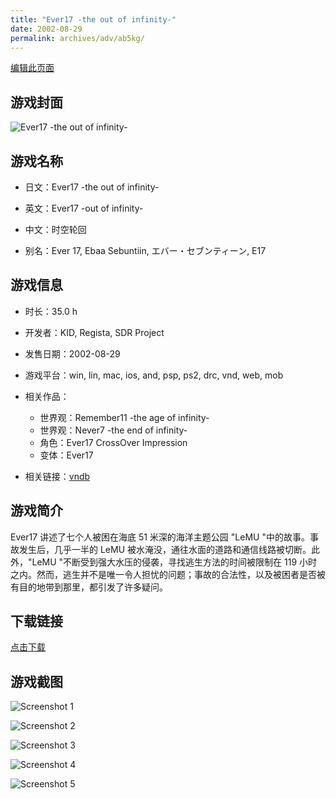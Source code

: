 ```yaml
---
title: "Ever17 -the out of infinity-"
date: 2002-08-29
permalink: archives/adv/ab5kg/
---
```

[编辑此页面](https://github.com/ACG-3/ADV3-source/blob/main/source/_posts/Ever17%20-the%20out%20of%20infinity-.md)

## 游戏封面

![Ever17 -the out of infinity-](https://pan.timero.xyz/d/onedrive/img_lib_001/Ever17%20-the%20out%20of%20infinity-_cover.avif)


## 游戏名称

- 日文：Ever17 -the out of infinity-
- 英文：Ever17 -out of infinity-
- 中文：时空轮回

- 别名：Ever 17, Ebaa Sebuntiin, エバー・セブンティーン, E17


## 游戏信息

- 时长：35.0 h
- 开发者：KID, Regista, SDR Project
- 发售日期：2002-08-29
- 游戏平台：win, lin, mac, ios, and, psp, ps2, drc, vnd, web, mob
- 相关作品：
   - 世界观：Remember11 -the age of infinity-
   - 世界观：Never7 -the end of infinity-
   - 角色：Ever17 CrossOver Impression
   - 变体：Ever17

- 相关链接：[vndb](https://vndb.org/v17)


## 游戏简介

Ever17 讲述了七个人被困在海底 51 米深的海洋主题公园 "LeMU "中的故事。事故发生后，几乎一半的 LeMU 被水淹没，通往水面的道路和通信线路被切断。此外，"LeMU "不断受到强大水压的侵袭，寻找逃生方法的时间被限制在 119 小时之内。然而，逃生并不是唯一令人担忧的问题；事故的合法性，以及被困者是否被有目的地带到那里，都引发了许多疑问。




## 下载链接

[点击下载](https://pan.timero.xyz/onedrive/adv_lib_001/Ever17%20-the%20out%20of%20infinity-)


## 游戏截图


![Screenshot 1](https://pan.timero.xyz/d/onedrive/img_lib_001/Ever17%20-the%20out%20of%20infinity-_Screenshot_1.avif)

![Screenshot 2](https://pan.timero.xyz/d/onedrive/img_lib_001/Ever17%20-the%20out%20of%20infinity-_Screenshot_2.avif)

![Screenshot 3](https://pan.timero.xyz/d/onedrive/img_lib_001/Ever17%20-the%20out%20of%20infinity-_Screenshot_3.avif)

![Screenshot 4](https://pan.timero.xyz/d/onedrive/img_lib_001/Ever17%20-the%20out%20of%20infinity-_Screenshot_4.avif)

![Screenshot 5](https://pan.timero.xyz/d/onedrive/img_lib_001/Ever17%20-the%20out%20of%20infinity-_Screenshot_5.avif)

